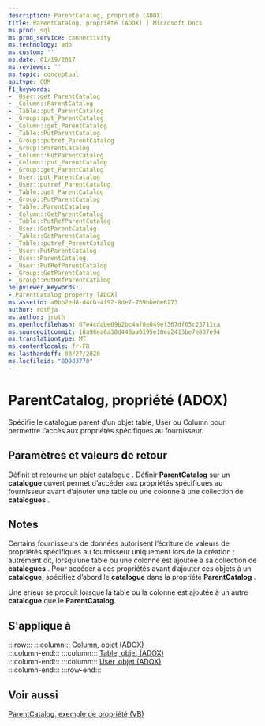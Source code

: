 ```yaml
---
description: ParentCatalog, propriété (ADOX)
title: ParentCatalog, propriété (ADOX) | Microsoft Docs
ms.prod: sql
ms.prod_service: connectivity
ms.technology: ado
ms.custom: ''
ms.date: 01/19/2017
ms.reviewer: ''
ms.topic: conceptual
apitype: COM
f1_keywords:
- _User::get_ParentCatalog
- _Column::ParentCatalog
- _Table::put_ParentCatalog
- _Group::put_ParentCatalog
- _Column::get_ParentCatalog
- _Table::PutParentCatalog
- _Group::putref_ParentCatalog
- _Group::ParentCatalog
- _Column::PutParentCatalog
- _Column::put_ParentCatalog
- _Group::get_ParentCatalog
- _User::put_ParentCatalog
- _User::putref_ParentCatalog
- _Table::get_ParentCatalog
- _Group::PutParentCatalog
- _Table::ParentCatalog
- _Column::GetParentCatalog
- _Table::PutRefParentCatalog
- _User::GetParentCatalog
- _Table::GetParentCatalog
- _Table::putref_ParentCatalog
- _User::PutParentCatalog
- _User::ParentCatalog
- _User::PutRefParentCatalog
- _Group::GetParentCatalog
- _Group::PutRefParentCatalog
helpviewer_keywords:
- ParentCatalog property [ADOX]
ms.assetid: a0bb2ed8-d4cb-4f92-8de7-769bbe0e6273
author: rothja
ms.author: jroth
ms.openlocfilehash: 07e4cdabe09b2bc4af8e849ef367df65c23711ca
ms.sourcegitcommit: 18a98ea6a30d448aa6195e10ea2413be7e837e94
ms.translationtype: MT
ms.contentlocale: fr-FR
ms.lasthandoff: 08/27/2020
ms.locfileid: "88983770"
---
```

# <a name="parentcatalog-property-adox"></a>ParentCatalog, propriété (ADOX)
Spécifie le catalogue parent d’un objet table, User ou Column pour permettre l’accès aux propriétés spécifiques au fournisseur.  
  
## <a name="settings-and-return-values"></a>Paramètres et valeurs de retour  
 Définit et retourne un objet [catalogue](./catalog-object-adox.md) . Définir **ParentCatalog** sur un **catalogue** ouvert permet d’accéder aux propriétés spécifiques au fournisseur avant d’ajouter une table ou une colonne à une collection de **catalogues** .  
  
## <a name="remarks"></a>Notes  
 Certains fournisseurs de données autorisent l’écriture de valeurs de propriétés spécifiques au fournisseur uniquement lors de la création : autrement dit, lorsqu’une table ou une colonne est ajoutée à sa collection de **catalogues** . Pour accéder à ces propriétés avant d’ajouter ces objets à un **catalogue**, spécifiez d’abord le **catalogue** dans la propriété **ParentCatalog** .  
  
 Une erreur se produit lorsque la table ou la colonne est ajoutée à un autre **catalogue** que le **ParentCatalog**.  
  
## <a name="applies-to"></a>S'applique à  

:::row:::
    :::column:::
        [Column, objet (ADOX)](./column-object-adox.md)  
    :::column-end:::
    :::column:::
        [Table, objet (ADOX)](./table-object-adox.md)  
    :::column-end:::
    :::column:::
        [User, objet (ADOX)](./user-object-adox.md)  
    :::column-end:::
:::row-end:::

## <a name="see-also"></a>Voir aussi  
 [ParentCatalog, exemple de propriété (VB)](./parentcatalog-property-example-vb.md)